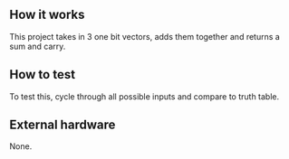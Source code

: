 <!---

This file is used to generate your project datasheet. Please fill in the information below and delete any unused
sections.

You can also include images in this folder and reference them in the markdown. Each image must be less than
512 kb in size, and the combined size of all images must be less than 1 MB.
-->

## How it works

This project takes in 3 one bit vectors, adds them together and returns a sum and carry.

## How to test

To test this, cycle through all possible inputs and compare to truth table.

## External hardware

None.
